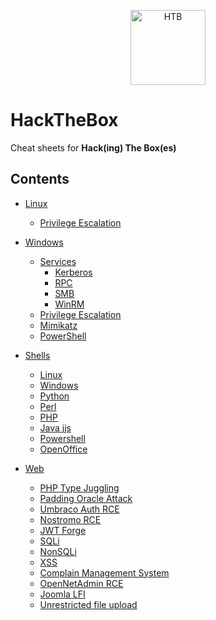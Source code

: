 <p align="center">
  <img src="https://github.com/lorenzoinvidia/HackTheBox/blob/master/src/htb.png" alt="HTB" width="120" />
</p>

# HackTheBox
Cheat sheets for **Hack(ing) The Box(es)**


## Contents

- [Linux](https://github.com/lorenzoinvidia/HackTheBox/wiki/Linux)
    * [Privilege Escalation](https://github.com/lorenzoinvidia/HackTheBox/wiki/Linux#Privilege-Escalation)
    
- [Windows](https://github.com/lorenzoinvidia/HackTheBox/wiki/Windows)
    * [Services](https://github.com/lorenzoinvidia/HackTheBox/wiki/Windows#Services)
        * [Kerberos](https://github.com/lorenzoinvidia/HackTheBox/wiki/Windows#Kerberos)
        * [RPC](https://github.com/lorenzoinvidia/HackTheBox/wiki/Windows#RPC)
        * [SMB](https://github.com/lorenzoinvidia/HackTheBox/wiki/Windows#SMB)
        * [WinRM](https://github.com/lorenzoinvidia/HackTheBox/wiki/Windows#WinRM)
    * [Privilege Escalation](https://github.com/lorenzoinvidia/HackTheBox/wiki/Windows#Privilege-Escalation)
    * [Mimikatz](https://github.com/lorenzoinvidia/HackTheBox/wiki/Windows#Mimikatz)
    * [PowerShell](https://github.com/lorenzoinvidia/HackTheBox/wiki/Windows#PowerShell)
    
* [Shells](https://github.com/lorenzoinvidia/HackTheBox/wiki/Shells)
    * [Linux](https://github.com/lorenzoinvidia/HackTheBox/wiki/Shells#Linux)
    * [Windows](https://github.com/lorenzoinvidia/HackTheBox/wiki/Shells#Windows)
    * [Python](https://github.com/lorenzoinvidia/HackTheBox/wiki/Shells#Python)
    * [Perl](https://github.com/lorenzoinvidia/HackTheBox/wiki/Shells#Perl)
    * [PHP](https://github.com/lorenzoinvidia/HackTheBox/wiki/Shells#PHP)
    * [Java jjs](https://github.com/lorenzoinvidia/HackTheBox/wiki/Shells#Java-jjs)
    * [Powershell](https://github.com/lorenzoinvidia/HackTheBox/wiki/Shells#Powershell)
    * [OpenOffice](https://github.com/lorenzoinvidia/HackTheBox/wiki/Shells#OpenOffice)
    
* [Web](https://github.com/lorenzoinvidia/HackTheBox/wiki/Web)
    * [PHP Type Juggling](https://github.com/lorenzoinvidia/HackTheBox/wiki/Web#PHP-Type-Juggling)
    * [Padding Oracle Attack](https://github.com/lorenzoinvidia/HackTheBox/wiki/Web#Padding-Oracle-Attack)
    * [Umbraco Auth RCE](https://github.com/lorenzoinvidia/HackTheBox/wiki/Web#Umbraco-Auth-RCE)
    * [Nostromo RCE](https://github.com/lorenzoinvidia/HackTheBox/wiki/Web#Nostromo-RCE)
    * [JWT Forge](https://github.com/lorenzoinvidia/HackTheBox/wiki/Web#JWT-Forge)
    * [SQLi](https://github.com/lorenzoinvidia/HackTheBox/wiki/SQLi)
    * [NonSQLi](https://github.com/lorenzoinvidia/HackTheBox/wiki/Web#NonSQLi)   
    * [XSS](https://github.com/lorenzoinvidia/HackTheBox/wiki/XSS)
    * [Complain Management System](https://github.com/lorenzoinvidia/HackTheBox/wiki/Web#Complain-Management-System)
    * [OpenNetAdmin RCE](https://github.com/lorenzoinvidia/HackTheBox/wiki/Web#OpenNetAdmin-RCE)
    * [Joomla LFI](https://github.com/lorenzoinvidia/HackTheBox/wiki/Web#Joomla-LFI)
    * [Unrestricted file upload](https://github.com/lorenzoinvidia/HackTheBox/wiki/Web#Unrestricted-file-upload)

